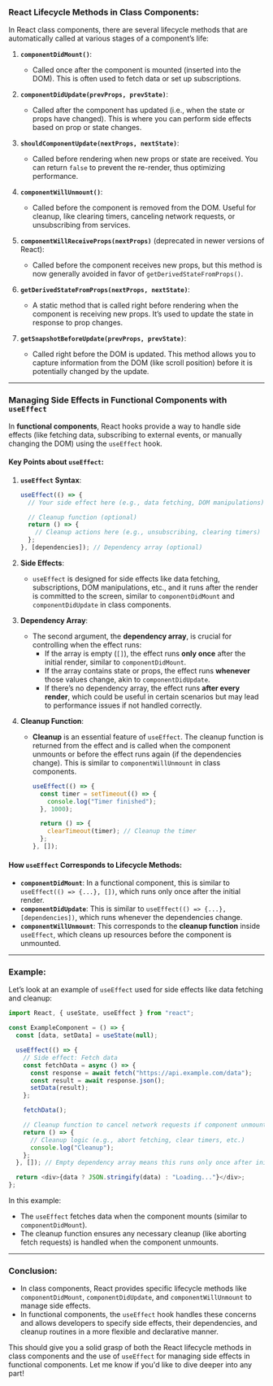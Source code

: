 ### **React Lifecycle Methods in Class Components:**

In React class components, there are several lifecycle methods that are automatically called at various stages of a component’s life:

1. **`componentDidMount()`**:

   - Called once after the component is mounted (inserted into the DOM). This is often used to fetch data or set up subscriptions.

2. **`componentDidUpdate(prevProps, prevState)`**:

   - Called after the component has updated (i.e., when the state or props have changed). This is where you can perform side effects based on prop or state changes.

3. **`shouldComponentUpdate(nextProps, nextState)`**:

   - Called before rendering when new props or state are received. You can return `false` to prevent the re-render, thus optimizing performance.

4. **`componentWillUnmount()`**:

   - Called before the component is removed from the DOM. Useful for cleanup, like clearing timers, canceling network requests, or unsubscribing from services.

5. **`componentWillReceiveProps(nextProps)`** (deprecated in newer versions of React):

   - Called before the component receives new props, but this method is now generally avoided in favor of `getDerivedStateFromProps()`.

6. **`getDerivedStateFromProps(nextProps, nextState)`**:

   - A static method that is called right before rendering when the component is receiving new props. It’s used to update the state in response to prop changes.

7. **`getSnapshotBeforeUpdate(prevProps, prevState)`**:
   - Called right before the DOM is updated. This method allows you to capture information from the DOM (like scroll position) before it is potentially changed by the update.

---

### **Managing Side Effects in Functional Components with `useEffect`**

In **functional components**, React hooks provide a way to handle side effects (like fetching data, subscribing to external events, or manually changing the DOM) using the `useEffect` hook.

#### **Key Points about `useEffect`:**

1. **`useEffect` Syntax**:

   ```javascript
   useEffect(() => {
     // Your side effect here (e.g., data fetching, DOM manipulations)

     // Cleanup function (optional)
     return () => {
       // Cleanup actions here (e.g., unsubscribing, clearing timers)
     };
   }, [dependencies]); // Dependency array (optional)
   ```

2. **Side Effects**:
   - `useEffect` is designed for side effects like data fetching, subscriptions, DOM manipulations, etc., and it runs after the render is committed to the screen, similar to `componentDidMount` and `componentDidUpdate` in class components.
3. **Dependency Array**:

   - The second argument, the **dependency array**, is crucial for controlling when the effect runs:
     - If the array is empty (`[]`), the effect runs **only once** after the initial render, similar to `componentDidMount`.
     - If the array contains state or props, the effect runs **whenever** those values change, akin to `componentDidUpdate`.
     - If there’s no dependency array, the effect runs **after every render**, which could be useful in certain scenarios but may lead to performance issues if not handled correctly.

4. **Cleanup Function**:

   - **Cleanup** is an essential feature of `useEffect`. The cleanup function is returned from the effect and is called when the component unmounts or before the effect runs again (if the dependencies change). This is similar to `componentWillUnmount` in class components.

     ```javascript
     useEffect(() => {
       const timer = setTimeout(() => {
         console.log("Timer finished");
       }, 1000);

       return () => {
         clearTimeout(timer); // Cleanup the timer
       };
     }, []);
     ```

#### **How `useEffect` Corresponds to Lifecycle Methods**:

- **`componentDidMount`**: In a functional component, this is similar to `useEffect(() => {...}, [])`, which runs only once after the initial render.
- **`componentDidUpdate`**: This is similar to `useEffect(() => {...}, [dependencies])`, which runs whenever the dependencies change.
- **`componentWillUnmount`**: This corresponds to the **cleanup function** inside `useEffect`, which cleans up resources before the component is unmounted.

---

### **Example:**

Let’s look at an example of `useEffect` used for side effects like data fetching and cleanup:

```javascript
import React, { useState, useEffect } from "react";

const ExampleComponent = () => {
  const [data, setData] = useState(null);

  useEffect(() => {
    // Side effect: Fetch data
    const fetchData = async () => {
      const response = await fetch("https://api.example.com/data");
      const result = await response.json();
      setData(result);
    };

    fetchData();

    // Cleanup function to cancel network requests if component unmounts
    return () => {
      // Cleanup logic (e.g., abort fetching, clear timers, etc.)
      console.log("Cleanup");
    };
  }, []); // Empty dependency array means this runs only once after initial render

  return <div>{data ? JSON.stringify(data) : "Loading..."}</div>;
};
```

In this example:

- The `useEffect` fetches data when the component mounts (similar to `componentDidMount`).
- The cleanup function ensures any necessary cleanup (like aborting fetch requests) is handled when the component unmounts.

---

### **Conclusion**:

- In class components, React provides specific lifecycle methods like `componentDidMount`, `componentDidUpdate`, and `componentWillUnmount` to manage side effects.
- In functional components, the `useEffect` hook handles these concerns and allows developers to specify side effects, their dependencies, and cleanup routines in a more flexible and declarative manner.

This should give you a solid grasp of both the React lifecycle methods in class components and the use of `useEffect` for managing side effects in functional components. Let me know if you'd like to dive deeper into any part!
